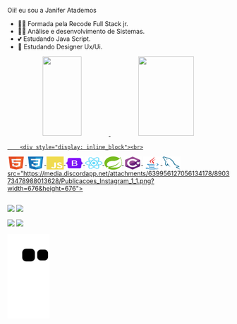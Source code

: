   Oii! eu sou a Janifer Atademos


- 👨‍🎓 Formada pela Recode Full Stack jr.   
- 👨‍🎓 Anãlise e desenvolvimento de Sistemas.
- 💕 Estudando Java Script.
- 📘 Estudando Designer Ux/Ui.

<div align="center">
  <a href="https://github.com/janiferatademos">
  <img height="180em"width="42%" src="https://github-readme-stats.vercel.app/api?username=janiferatademos&show_icons=true&theme=dracula&include_all_commits=true&count_private=true"/>
  <img height="180em"width="50%"  src="https://github-readme-stats.vercel.app/api/top-langs/?username=janiferatademos&layout=compact&langs_count=7&theme=dracula"/>
</div>

 
   
        <div style="display: inline_block"><br>
  <img align="center" alt="Janifer-HTML" height="30" width="40" src="https://raw.githubusercontent.com/devicons/devicon/master/icons/html5/html5-original.svg">
  <img align="center" alt="Janifer-CSS" height="30" width="40" src="https://raw.githubusercontent.com/devicons/devicon/master/icons/css3/css3-original.svg">
  <img align="center" alt="Janifer-Js" height="30" width="40" src="https://raw.githubusercontent.com/devicons/devicon/master/icons/javascript/javascript-plain.svg">
  <img align="center" alt="Janifer-Bootstrap" height="30" width="40" src="https://raw.githubusercontent.com/devicons/devicon/master/icons/bootstrap/bootstrap-original.svg">
  <img align="center" alt="Janifer-React" height="30" width="40" src="https://raw.githubusercontent.com/devicons/devicon/master/icons/react/react-original.svg">
   <img align="center" alt="Janifer-Spring" height="30" width="40" src="https://raw.githubusercontent.com/devicons/devicon/master/icons/spring/spring-original.svg">
  <img align="center" alt="Janifer-Csharp" height="30" width="40" src="https://raw.githubusercontent.com/devicons/devicon/master/icons/csharp/csharp-original.svg">
  <img align="center" alt="Janifer-Java" height="30" width="40" src="https://raw.githubusercontent.com/devicons/devicon/master/icons/java/java-original.svg">
   <img align="center" alt="Janifer-Mysql" height="30" width="40" src="https://raw.githubusercontent.com/devicons/devicon/master/icons/mysql/mysql-original.svg">
  
</div> 
       src="https://media.discordapp.net/attachments/639956127056134178/890373478988013628/Publicacoes_Instagram_1_1.png?width=676&height=676">
</div>
  
  ##
 
<div> 
 
  <a href="https://instagram.com/janiferatademos" target="_blank"><img src="https://img.shields.io/badge/-Instagram-%23E4405F?style=for-the-badge&logo=instagram&logoColor=white" target="_blank"></a>
 	<a href="https://www.twitch.tv/janiferatademos" target="_blank"><img src="https://img.shields.io/badge/Twitch-9146FF?style=for-the-badge&logo=twitch&logoColor=white" target="_blank"></a>

  <a href = "mailto:janiferatademos@gmail.com"><img src="https://img.shields.io/badge/-Gmail-%23333?style=for-the-badge&logo=gmail&logoColor=white" target="_blank"></a>
  <a href="https://www.linkedin.com/in/janiferatademos?lipi=urn%3Ali%3Apage%3Ad_flagship3_profile_view_base_contact_details%3Bb9HmbAeVRwCD%2FffsCyoKvw%3D%3D" target="_blank"><img src="https://img.shields.io/badge/-LinkedIn-%230077B5?style=for-the-badge&logo=linkedin&logoColor=white" target="_blank"></a> 
 
  ![Snake animation](https://github.com/janiferatademos/janiferatademos/blob/output/github-contribution-grid-snake.svg)
 
</div>

